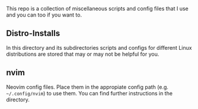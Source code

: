 This repo is a collection of miscellaneous scripts and config files that I use and you can too if you want to.

## Distro-Installs
In this directory and its subdirectories scripts and configs for different Linux distributions are stored that may or may not be helpful for you.

## nvim
Neovim config files. Place them in the appropiate config path (e.g. `~/.config/nvim`) to use them. You can find further instructions in the directory.
